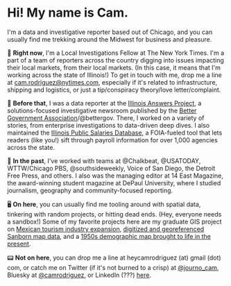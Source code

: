 # Hi! My name is Cam.
I'm a data and investigative reporter based out of Chicago, and you can usually find me trekking around the Midwest for business and pleasure.

📰 **Right now**, I'm a Local Investigations Fellow at The New York Times. I'm a part of a team of reporters across the country digging into issues impacting their local markets, from their local markets. (In this case, it means that I'm working across the state of Illinois!) To get in touch with me, drop me a line at [cam.rodriguez@nytimes.com](mailto:cam.rodriguez@nytimes.com), especially if it's related to infrastructure, shipping and logistics, or just a tip/conspiracy theory/love letter/complaint.

🔎 **Before that**, I was a data reporter at the [Illinois Answers Project](https://illinoisanswers.org/), a solutions-focused investigative newsroom published by the [Better Government Association](https://www.bettergov.org/)/@bettergov. There, I worked on a variety of stories, from enterprise investigations to data-driven deep dives. I also maintained the [Illinois Public Salaries Database](https://salary.illinoisanswers.org/), a FOIA-fueled tool that lets readers (like you!) sift through payroll information for over 1,000 agencies across the state.

📜 **In the past**, I've worked with teams at @Chalkbeat, @USATODAY, WTTW/Chicago PBS, @southsideweekly, Voice of San Diego, the Detroit Free Press, and others. I also was the managing editor at 14 East Magazine, the award-winning student magazine at DePaul University, where I studied journalism, geography and community-focused reporting.

🖥️ **On here**, you can usually find me tooling around with spatial data, tinkering with random projects, or hitting dead ends. (Hey, everyone needs a sandbox!) Some of my favorite projects here are my graduate GIS project on [Mexican tourism industry expansion](https://github.com/cam-rodriguez/mx_coastal), [digitized and georeferenced Sanborn map data](https://github.com/cam-rodriguez/sanborn), and a [1950s demographic map brought to life in the present](https://github.com/cam-rodriguez/settlement-map).

📟 **Not on here**, you can drop me a line at heycamrodriguez (at) gmail (dot) com, or catch me on Twitter (if it's not burned to a crisp) at [@journo_cam](https://twitter.com/journo_cam), Bluesky at [@camrodriguez](https://bsky.app/profile/camrodriguez.bsky.social), or LinkedIn (???) [here](https://www.linkedin.com/in/cam-rodriguez/).
